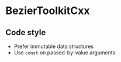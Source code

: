 # BezierToolkitCxx

## Code style

- Prefer immutable data structures
- Use `const` on passed-by-value arguments
